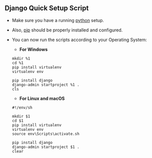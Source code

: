 ## Django Quick Setup Script

- Make sure you have a running [python](https://www.python.org/downloads/) setup.
- Also, [pip](https://pip.pypa.io/en/stable/) should be properly installed and configured.
- You can now run the scripts according to your Operating System:
     - **For Windows**

	```
	mkdir %1 
	cd %1
	pip install virtualenv
	virtualenv env

	pip install django
	django-admin startproject %1 .
	cls
	```
     - **For Linux and macOS**

	```
	#!/env/sh

	mkdir $1
	cd $1
	pip install virtualenv
	virtualenv env
	source env\Scripts\activate.sh
	
	pip install django
	django-admin startproject $1 .
	clear
	```
